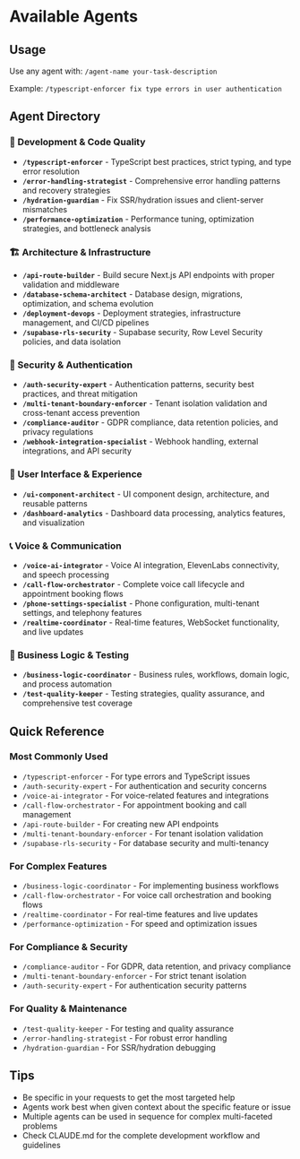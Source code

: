 # Available Agents

## Usage
Use any agent with: `/agent-name your-task-description`

Example: `/typescript-enforcer fix type errors in user authentication`

## Agent Directory

### 🔧 Development & Code Quality
- **`/typescript-enforcer`** - TypeScript best practices, strict typing, and type error resolution
- **`/error-handling-strategist`** - Comprehensive error handling patterns and recovery strategies
- **`/hydration-guardian`** - Fix SSR/hydration issues and client-server mismatches
- **`/performance-optimization`** - Performance tuning, optimization strategies, and bottleneck analysis

### 🏗️ Architecture & Infrastructure
- **`/api-route-builder`** - Build secure Next.js API endpoints with proper validation and middleware
- **`/database-schema-architect`** - Database design, migrations, optimization, and schema evolution
- **`/deployment-devops`** - Deployment strategies, infrastructure management, and CI/CD pipelines
- **`/supabase-rls-security`** - Supabase security, Row Level Security policies, and data isolation

### 🔐 Security & Authentication
- **`/auth-security-expert`** - Authentication patterns, security best practices, and threat mitigation
- **`/multi-tenant-boundary-enforcer`** - Tenant isolation validation and cross-tenant access prevention
- **`/compliance-auditor`** - GDPR compliance, data retention policies, and privacy regulations
- **`/webhook-integration-specialist`** - Webhook handling, external integrations, and API security

### 🎨 User Interface & Experience
- **`/ui-component-architect`** - UI component design, architecture, and reusable patterns
- **`/dashboard-analytics`** - Dashboard data processing, analytics features, and visualization

### 📞 Voice & Communication
- **`/voice-ai-integrator`** - Voice AI integration, ElevenLabs connectivity, and speech processing
- **`/call-flow-orchestrator`** - Complete voice call lifecycle and appointment booking flows
- **`/phone-settings-specialist`** - Phone configuration, multi-tenant settings, and telephony features
- **`/realtime-coordinator`** - Real-time features, WebSocket functionality, and live updates

### 💼 Business Logic & Testing
- **`/business-logic-coordinator`** - Business rules, workflows, domain logic, and process automation
- **`/test-quality-keeper`** - Testing strategies, quality assurance, and comprehensive test coverage

## Quick Reference

### Most Commonly Used
- `/typescript-enforcer` - For type errors and TypeScript issues
- `/auth-security-expert` - For authentication and security concerns
- `/voice-ai-integrator` - For voice-related features and integrations
- `/call-flow-orchestrator` - For appointment booking and call management
- `/api-route-builder` - For creating new API endpoints
- `/multi-tenant-boundary-enforcer` - For tenant isolation validation
- `/supabase-rls-security` - For database security and multi-tenancy

### For Complex Features
- `/business-logic-coordinator` - For implementing business workflows
- `/call-flow-orchestrator` - For voice call orchestration and booking flows
- `/realtime-coordinator` - For real-time features and live updates
- `/performance-optimization` - For speed and optimization issues

### For Compliance & Security
- `/compliance-auditor` - For GDPR, data retention, and privacy compliance
- `/multi-tenant-boundary-enforcer` - For strict tenant isolation
- `/auth-security-expert` - For authentication security patterns

### For Quality & Maintenance
- `/test-quality-keeper` - For testing and quality assurance
- `/error-handling-strategist` - For robust error handling
- `/hydration-guardian` - For SSR/hydration debugging

## Tips
- Be specific in your requests to get the most targeted help
- Agents work best when given context about the specific feature or issue
- Multiple agents can be used in sequence for complex multi-faceted problems
- Check CLAUDE.md for the complete development workflow and guidelines